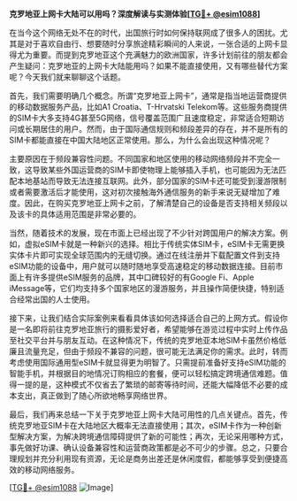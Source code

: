 **克罗地亚上网卡大陆可以用吗？深度解读与实测体验[[TG💪+ @esim1088](https://t.me/s/esim1088)]**

在当今这个网络无处不在的时代，出国旅行时如何保持联网成了很多人的困扰。尤其是对于喜欢自由行、想要随时分享旅途精彩瞬间的人来说，一张合适的上网卡显得尤为重要。而提到克罗地亚这个充满魅力的欧洲国家，许多计划前往的朋友都会产生疑问：克罗地亚的上网卡大陆能用吗？如果不能直接使用，又有哪些替代方案呢？今天我们就来聊聊这个话题。

首先，我们需要明确几个概念。所谓“克罗地亚上网卡”，通常是指当地运营商提供的移动数据服务产品，比如A1 Croatia、T-Hrvatski Telekom等。这些服务商提供的SIM卡大多支持4G甚至5G网络，信号覆盖范围广且速度稳定，非常适合短期访问或长期居住的用户。然而，由于国际通信规则和频段差异的存在，并不是所有的SIM卡都能直接在中国大陆地区正常使用。那么，为什么会出现这种情况呢？

主要原因在于频段兼容性问题。不同国家和地区使用的移动网络频段并不完全一致，这导致某些外国运营商的SIM卡即使物理上能够插入手机，也可能因为无法匹配本地基站而导致无法连接互联网。此外，部分国家的SIM卡还可能受到漫游限制或者需要激活后才能使用，这对初次接触海外通信服务的新手来说无疑增加了难度。因此，在购买克罗地亚上网卡之前，了解清楚自己的设备是否支持相关频段以及该卡的具体适用范围是非常必要的。

当然，随着技术的发展，现在市面上已经出现了不少针对跨国用户的解决方案。例如，虚拟eSIM卡就是一种新兴的选择。相比于传统实体SIM卡，eSIM卡无需更换实体卡片即可实现全球范围内的无缝切换。通过在线注册并下载配置文件到支持eSIM功能的设备中，用户就可以随时随地享受高速稳定的移动数据连接。目前市面上有许多提供eSIM服务的品牌，其中口碑较好的有Google Fi、Apple iMessage等，它们均支持多个国家地区的漫游服务，并且操作简便快捷，特别适合经常出国的人士使用。

接下来，让我们结合实际案例来看看具体该如何选择适合自己的上网方式。假设你是一名即将前往克罗地亚旅行的摄影爱好者，希望能够在游览过程中实时上传作品至社交平台并与朋友互动。在这种情况下，传统的克罗地亚本地SIM卡虽然价格低廉且流量充足，但由于频段不兼容的问题，很可能无法满足你的需求。此时，转而考虑使用国际通用型eSIM卡就显得更为明智了。只需提前准备好支持eSIM功能的智能手机，并根据目的地情况订购相应的套餐，便可以轻松搞定跨境通信难题。值得一提的是，这种模式不仅省去了繁琐的邮寄等待时间，还能大幅降低不必要的成本支出，真正做到了随心所欲地畅享网络世界。

最后，我们再来总结一下关于克罗地亚上网卡大陆可用性的几点关键点。首先，传统克罗地亚SIM卡在大陆地区大概率无法直接使用；其次，eSIM卡作为一种创新型解决方案，为解决跨境通信障碍提供了新的可能性；再次，无论采用哪种方式，事先做好功课、确认设备兼容性和运营商政策都是必不可少的步骤。总之，只要合理规划并充分利用现有资源，无论是商务出差还是休闲度假，都能够享受到便捷高效的移动网络服务。

[[TG💪+ @esim1088](https://t.me/s/esim1088) ![Image](https://i.postimg.cc/4NQfJmqS/Snipaste-2025-05-13-00-14-12.png)]